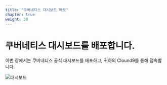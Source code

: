 ```yaml
---
title: "쿠버네티스 대시보드 배포"
chapter: true
weight: 30
---
```


# 쿠버네티스 대시보드를 배포합니다.

이번 장에서는 쿠버네티스 공식 대시보드를 배포하고, 
귀하의 Clound9를 통해 접속합니다.

![대시보드](/images/dashboard.png)
